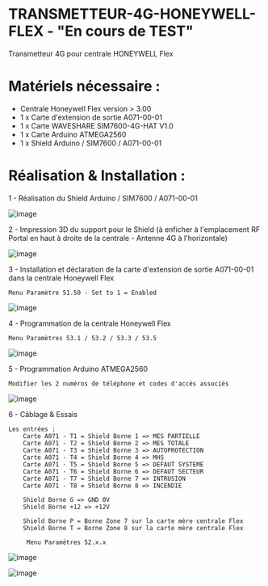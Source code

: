 # TRANSMETTEUR-4G-HONEYWELL-FLEX - "En cours de TEST"
Transmetteur 4G pour centrale HONEYWELL Flex

# Matériels nécessaire :

- Centrale Honeywell Flex version > 3.00
- 1 x Carte d'extension de sortie A071-00-01
- 1 x Carte WAVESHARE SIM7600-4G-HAT V1.0
- 1 x Carte Arduino ATMEGA2560
- 1 x Shield Arduino / SIM7600 / A071-00-01


# Réalisation & Installation :

1 - Réalisation du Shield Arduino / SIM7600 / A071-00-01

![image](https://user-images.githubusercontent.com/57842257/141687708-a3c436a0-fec5-4def-9851-39ef407e2c49.png)

2 - Impression 3D du support pour le Shield (à enficher à l'emplacement RF Portal en haut à droite de la centrale - Antenne 4G à l'horizontale)

![image](https://user-images.githubusercontent.com/57842257/141688253-6e281d73-d0ca-459d-a255-bd9a16e2dcf5.png)

3 - Installation et déclaration de la carte d'extension de sortie A071-00-01 dans la centrale Honeywell Flex

    Menu Paramètre 51.50 - Set to 1 = Enabled
    
 ![image](https://user-images.githubusercontent.com/57842257/141687645-be053fe3-7756-4b69-ae5b-1fec8430213d.png)


4 - Programmation de la centrale Honeywell Flex

    Menu Paramètres 53.1 / 53.2 / 53.3 / 53.5

![image](https://user-images.githubusercontent.com/57842257/141687429-884b2506-db3f-4f36-8aa9-9f176770c341.png)


5 - Programmation Arduino ATMEGA2560

    Modifier les 2 numéros de téléphone et codes d'accés associés
    
![image](https://user-images.githubusercontent.com/57842257/141687988-0e79ecff-63a3-4b0c-be2e-f365b6090ea8.png)


6 - Câblage & Essais

    Les entrées :
        Carte A071 - T1 = Shield Borne 1 => MES PARTIELLE
        Carte A071 - T2 = Shield Borne 2 => MES TOTALE
        Carte A071 - T3 = Shield Borne 3 => AUTOPROTECTION
        Carte A071 - T4 = Shield Borne 4 => MHS
        Carte A071 - T5 = Shield Borne 5 => DEFAUT SYSTEME
        Carte A071 - T6 = Shield Borne 6 => DEFAUT SECTEUR
        Carte A071 - T7 = Shield Borne 7 => INTRUSION
        Carte A071 - T8 = Shield Borne 8 => INCENDIE
        
        Shield Borne G => GND 0V
        Shield Borne +12 => +12V
        
        Shield Borne P = Borne Zone 7 sur la carte mère centrale Flex
        Shield Borne T = Borne Zone 8 sur la carte mère centrale Flex
        
         Menu Paramètres 52.x.x
        
 ![image](https://user-images.githubusercontent.com/57842257/141688324-756b3b22-df61-4497-862c-ab82ee2b9c91.png)
 
 ![image](https://user-images.githubusercontent.com/57842257/141688424-576c1e89-8f6b-4707-b142-981de36f6059.png)


    
    



